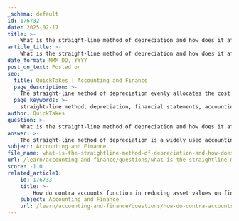 ```yaml
---
_schema: default
id: 176732
date: 2025-02-17
title: >-
    What is the straight-line method of depreciation and how does it affect financial statements?
article_title: >-
    What is the straight-line method of depreciation and how does it affect financial statements?
date_format: MMM DD, YYYY
post_on_text: Posted on
seo:
  title: QuickTakes | Accounting and Finance
  page_description: >-
    The straight-line method of depreciation evenly allocates the cost of a tangible asset over its useful life, impacting income statements by reducing net income and balance sheets by lowering asset values through accumulated depreciation.
  page_keywords: >-
    straight-line method, depreciation, financial statements, accounting technique, annual depreciation expense, tangible asset, useful life, salvage value, income statement, balance sheet, cash flow statement, non-cash expense, net income, book value, accumulated depreciation
author: QuickTakes
question: >-
    What is the straight-line method of depreciation and how does it affect financial statements?
answer: >-
    The straight-line method of depreciation is a widely used accounting technique for allocating the cost of a tangible asset evenly over its useful life. This method is straightforward and easy to apply, making it a popular choice among businesses.\n\n### Calculation of Straight-Line Depreciation\n\nThe formula for calculating annual depreciation expense using the straight-line method is:\n\n$$\n\text{Depreciation Expense} = \frac{\text{Cost} - \text{Salvage Value}}{\text{Useful Life}}\n$$\n\nWhere:\n- **Cost** is the initial purchase price of the asset.\n- **Salvage Value** is the estimated residual value of the asset at the end of its useful life.\n- **Useful Life** is the period over which the asset is expected to be used.\n\n**Example:**\nIf a company purchases a machine for $10,000, expects it to have a salvage value of $1,000, and estimates its useful life to be 5 years, the annual depreciation expense would be calculated as follows:\n\n$$\n\text{Depreciation Expense} = \frac{10,000 - 1,000}{5} = \frac{9,000}{5} = 1,800\n$$\n\nThus, the company would record a depreciation expense of $1,800 each year for five years.\n\n### Impact on Financial Statements\n\n1. **Income Statement:**\n   - The annual depreciation expense reduces the net income of the company. This is because depreciation is considered an operating expense. For example, if a company has a net income of $50,000 before accounting for depreciation, the net income after accounting for the $1,800 depreciation expense would be $48,200.\n\n2. **Balance Sheet:**\n   - The asset's book value is reduced by the accumulated depreciation. Using the previous example, after one year, the book value of the machine would be:\n   $$\n   \text{Book Value} = \text{Cost} - \text{Accumulated Depreciation} = 10,000 - 1,800 = 8,200\n   $$\n   This reduction in asset value reflects the wear and tear on the asset over time.\n\n3. **Cash Flow Statement:**\n   - While depreciation is a non-cash expense (it does not involve an actual cash outflow), it is added back to net income in the operating activities section of the cash flow statement. This is because it reduces taxable income, thus affecting cash flows indirectly.\n\n### Conclusion\n\nThe straight-line method of depreciation provides a systematic way to allocate the cost of an asset over its useful life, impacting both the income statement and the balance sheet. It ensures that the financial statements reflect the asset's declining value and the associated expense, which is crucial for accurate financial reporting and analysis.
subject: Accounting and Finance
file_name: what-is-the-straightline-method-of-depreciation-and-how-does-it-affect-financial-statements.md
url: /learn/accounting-and-finance/questions/what-is-the-straightline-method-of-depreciation-and-how-does-it-affect-financial-statements
score: -1.0
related_article1:
    id: 176733
    title: >-
        How do contra accounts function in reducing asset values on financial statements?
    subject: Accounting and Finance
    url: /learn/accounting-and-finance/questions/how-do-contra-accounts-function-in-reducing-asset-values-on-financial-statements
---
```


&nbsp;